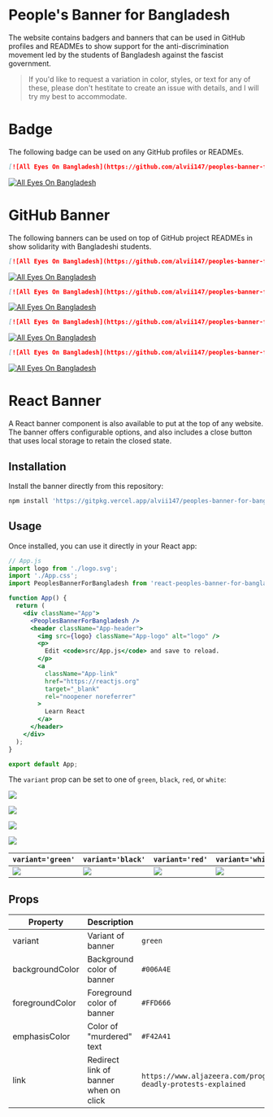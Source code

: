 # People's Banner for Bangladesh

The website contains badgers and banners that can be used in GitHub profiles and READMEs to show support for the anti-discrimination movement led by the students of Bangladesh against the fascist government.

> If you'd like to request a variation in color, styles, or text for any of these, please don't hestitate to create an issue with details, and I will try my best to accommodate.

# Badge

The following badge can be used on any GitHub profiles or READMEs.

```md
[![All Eyes On Bangladesh](https://github.com/alvii147/peoples-banner-for-bangladesh/blob/main/badges/all-eyes-on-bangladesh-badge.svg)](https://www.aljazeera.com/program/newsfeed/2024/7/24/bangladeshs-deadly-protests-explained)
```

[![All Eyes On Bangladesh](https://github.com/alvii147/peoples-banner-for-bangladesh/blob/main/badges/all-eyes-on-bangladesh-badge.svg)](https://www.aljazeera.com/program/newsfeed/2024/7/24/bangladeshs-deadly-protests-explained)

# GitHub Banner

The following banners can be used on top of GitHub project READMEs in show solidarity with Bangladeshi students.

```md
[![All Eyes On Bangladesh](https://github.com/alvii147/peoples-banner-for-bangladesh/blob/main/github/banner-black.svg)](https://www.aljazeera.com/program/newsfeed/2024/7/24/bangladeshs-deadly-protests-explained)
```

[![All Eyes On Bangladesh](https://github.com/alvii147/peoples-banner-for-bangladesh/blob/main/github/banner-black.svg)](https://www.aljazeera.com/program/newsfeed/2024/7/24/bangladeshs-deadly-protests-explained)

```md
[![All Eyes On Bangladesh](https://github.com/alvii147/peoples-banner-for-bangladesh/blob/main/github/banner-green.svg)](https://www.aljazeera.com/program/newsfeed/2024/7/24/bangladeshs-deadly-protests-explained)
```

[![All Eyes On Bangladesh](https://github.com/alvii147/peoples-banner-for-bangladesh/blob/main/github/banner-green.svg)](https://www.aljazeera.com/program/newsfeed/2024/7/24/bangladeshs-deadly-protests-explained)

```md
[![All Eyes On Bangladesh](https://github.com/alvii147/peoples-banner-for-bangladesh/blob/main/github/banner-red.svg)](https://www.aljazeera.com/program/newsfeed/2024/7/24/bangladeshs-deadly-protests-explained)
```

[![All Eyes On Bangladesh](https://github.com/alvii147/peoples-banner-for-bangladesh/blob/main/github/banner-red.svg)](https://www.aljazeera.com/program/newsfeed/2024/7/24/bangladeshs-deadly-protests-explained)

```md
[![All Eyes On Bangladesh](https://github.com/alvii147/peoples-banner-for-bangladesh/blob/main/github/banner-white.svg)](https://www.aljazeera.com/program/newsfeed/2024/7/24/bangladeshs-deadly-protests-explained)
```

[![All Eyes On Bangladesh](https://github.com/alvii147/peoples-banner-for-bangladesh/blob/main/github/banner-white.svg)](https://www.aljazeera.com/program/newsfeed/2024/7/24/bangladeshs-deadly-protests-explained)

# React Banner

A React banner component is also available to put at the top of any website. The banner offers configurable options, and also includes a close button that uses local storage to retain the closed state.

## Installation

Install the banner directly from this repository:

```bash
npm install 'https://gitpkg.vercel.app/alvii147/peoples-banner-for-bangladesh/react/react-peoples-banner-for-bangladesh?main'
```

## Usage

Once installed, you can use it directly in your React app:

```jsx
// App.js
import logo from './logo.svg';
import './App.css';
import PeoplesBannerForBangladesh from 'react-peoples-banner-for-bangladesh';

function App() {
  return (
    <div className="App">
      <PeoplesBannerForBangladesh />
      <header className="App-header">
        <img src={logo} className="App-logo" alt="logo" />
        <p>
          Edit <code>src/App.js</code> and save to reload.
        </p>
        <a
          className="App-link"
          href="https://reactjs.org"
          target="_blank"
          rel="noopener noreferrer"
        >
          Learn React
        </a>
      </header>
    </div>
  );
}

export default App;
```

The `variant` prop can be set to one of `green`, `black`, `red`, or `white`:

![](docs/react-web-screenshot-green.png)

![](docs/react-web-screenshot-black.png)

![](docs/react-web-screenshot-red.png)

![](docs/react-web-screenshot-white.png)

`variant='green'` | `variant='black'` | `variant='red'` | `variant='white'`
--- | --- | --- | ---
![](docs/react-mobile-screenshot-green.png) | ![](docs/react-mobile-screenshot-black.png) | ![](docs/react-mobile-screenshot-red.png) | ![](docs/react-mobile-screenshot-white.png)

## Props

Property | Description | Type | Default
--- | --- | --- | ---
variant | Variant of banner | `green`
backgroundColor | Background color of banner | `#006A4E`
foregroundColor | Foreground color of banner | `#FFD666`
emphasisColor | Color of "murdered" text | `#F42A41`
link | Redirect link of banner when on click | `https://www.aljazeera.com/program/newsfeed/2024/7/24/bangladeshs-deadly-protests-explained`
